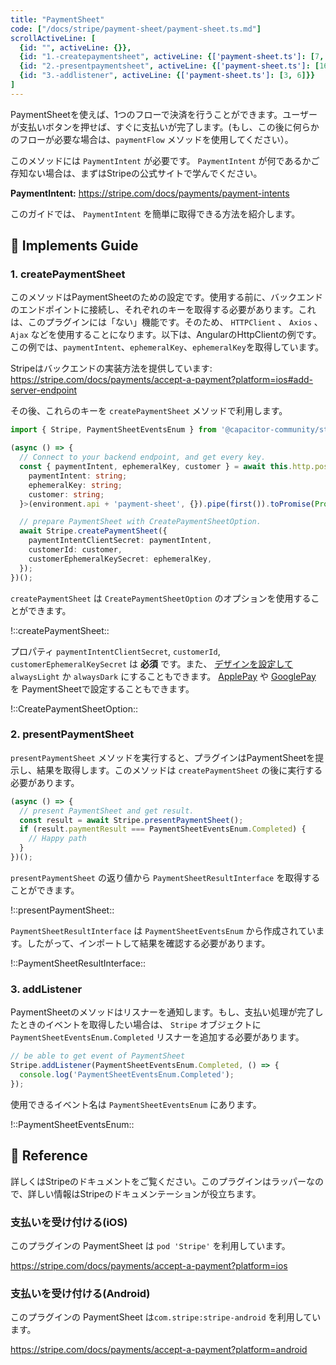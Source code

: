 ```yaml
---
title: "PaymentSheet"
code: ["/docs/stripe/payment-sheet/payment-sheet.ts.md"]
scrollActiveLine: [
  {id: "", activeLine: {}},
  {id: "1.-createpaymentsheet", activeLine: {['payment-sheet.ts']: [7, 15]}},
  {id: "2.-presentpaymentsheet", activeLine: {['payment-sheet.ts']: [16, 20]}},
  {id: "3.-addlistener", activeLine: {['payment-sheet.ts']: [3, 6]}}
]
---
```


PaymentSheetを使えば、1つのフローで決済を行うことができます。ユーザーが支払いボタンを押せば、すぐに支払いが完了します。(もし、この後に何らかのフローが必要な場合は、`paymentFlow` メソッドを使用してください）。

このメソッドには `PaymentIntent` が必要です。 `PaymentIntent` が何であるかご存知ない場合は、まずはStripeの公式サイトで学んでください。

__PaymentIntent:__
https://stripe.com/docs/payments/payment-intents

このガイドでは、 `PaymentIntent` を簡単に取得できる方法を紹介します。

## 🐾 Implements Guide
### 1. createPaymentSheet

このメソッドはPaymentSheetのための設定です。使用する前に、バックエンドのエンドポイントに接続し、それぞれのキーを取得する必要があります。これは、このプラグインには「ない」機能です。そのため、 `HTTPClient` 、 `Axios` 、 `Ajax` などを使用することになります。以下は、AngularのHttpClientの例です。この例では、`paymentIntent`、`ephemeralKey`、`ephemeralKey`を取得しています。

Stripeはバックエンドの実装方法を提供しています:
https://stripe.com/docs/payments/accept-a-payment?platform=ios#add-server-endpoint

その後、これらのキーを `createPaymentSheet` メソッドで利用します。

```ts
import { Stripe, PaymentSheetEventsEnum } from '@capacitor-community/stripe';

(async () => {
  // Connect to your backend endpoint, and get every key.
  const { paymentIntent, ephemeralKey, customer } = await this.http.post<{
    paymentIntent: string;
    ephemeralKey: string;
    customer: string;
  }>(environment.api + 'payment-sheet', {}).pipe(first()).toPromise(Promise);

  // prepare PaymentSheet with CreatePaymentSheetOption.
  await Stripe.createPaymentSheet({
    paymentIntentClientSecret: paymentIntent,
    customerId: customer,
    customerEphemeralKeySecret: ephemeralKey,
  });
})();
```

`createPaymentSheet` は `CreatePaymentSheetOption` のオプションを使用することができます。

!::createPaymentSheet::

プロパティ `paymentIntentClientSecret`, `customerId`, `customerEphemeralKeySecret` は __必須__ です。また、 [デザインを設定して](https://stripe.com/docs/payments/accept-a-payment?platform=ios&ui=payment-sheet#ios-flowcontroller) `alwaysLight` か `alwaysDark` にすることもできます。 [ApplePay](https://stripe.com/docs/payments/accept-a-payment?platform=ios&ui=payment-sheet#ios-apple-pay) や [GooglePay](https://stripe.com/docs/payments/accept-a-payment?platform=android&ui=payment-sheet#android-google-pay) を PaymentSheetで設定することもできます。

!::CreatePaymentSheetOption::

### 2. presentPaymentSheet

`presentPaymentSheet` メソッドを実行すると、プラグインはPaymentSheetを提示し、結果を取得します。このメソッドは `createPaymentSheet` の後に実行する必要があります。

```ts
(async () => {
  // present PaymentSheet and get result.
  const result = await Stripe.presentPaymentSheet();
  if (result.paymentResult === PaymentSheetEventsEnum.Completed) {
    // Happy path
  }
})();
```

`presentPaymentSheet` の返り値から `PaymentSheetResultInterface` を取得することができます。

!::presentPaymentSheet::

`PaymentSheetResultInterface` は `PaymentSheetEventsEnum` から作成されています。したがって、インポートして結果を確認する必要があります。

!::PaymentSheetResultInterface::

### 3. addListener

PaymentSheetのメソッドはリスナーを通知します。もし、支払い処理が完了したときのイベントを取得したい場合は、 `Stripe` オブジェクトに `PaymentSheetEventsEnum.Completed` リスナーを追加する必要があります。

```ts
// be able to get event of PaymentSheet
Stripe.addListener(PaymentSheetEventsEnum.Completed, () => {
  console.log('PaymentSheetEventsEnum.Completed');
});
```

使用できるイベント名は `PaymentSheetEventsEnum` にあります。

!::PaymentSheetEventsEnum::

## 📖 Reference
詳しくはStripeのドキュメントをご覧ください。このプラグインはラッパーなので、詳しい情報はStripeのドキュメンテーションが役立ちます。

### 支払いを受け付ける(iOS)
このプラグインの PaymentSheet は `pod 'Stripe'` を利用しています。

https://stripe.com/docs/payments/accept-a-payment?platform=ios

### 支払いを受け付ける(Android)
このプラグインの PaymentSheet は`com.stripe:stripe-android` を利用しています。

https://stripe.com/docs/payments/accept-a-payment?platform=android
